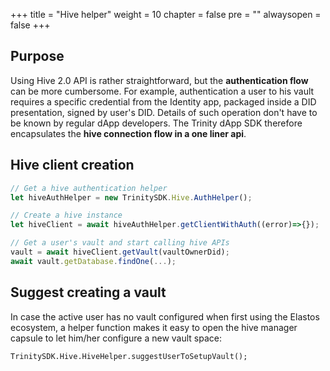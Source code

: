 +++
title = "Hive helper"
weight = 10
chapter = false
pre = ""
alwaysopen = false
+++

## Purpose

Using Hive 2.0 API is rather straightforward, but the **authentication flow** can be more cumbersome. For example, authentication a user to his vault requires a specific credential from the Identity app, packaged inside a DID presentation, signed by user's DID. Details of such operation don't have to be known by regular dApp developers. The Trinity dApp SDK therefore encapsulates the **hive connection flow in a one liner api**.

## Hive client creation

```javascript
// Get a hive authentication helper
let hiveAuthHelper = new TrinitySDK.Hive.AuthHelper();

// Create a hive instance
let hiveClient = await hiveAuthHelper.getClientWithAuth((error)=>{});

// Get a user's vault and start calling hive APIs
vault = await hiveClient.getVault(vaultOwnerDid);
await vault.getDatabase.findOne(...);
```

## Suggest creating a vault

In case the active user has no vault configured when first using the Elastos ecosystem, a helper function makes it easy to open the hive manager capsule to let him/her configure a new vault space:

```
TrinitySDK.Hive.HiveHelper.suggestUserToSetupVault();
```
